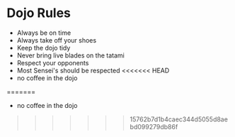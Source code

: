 Dojo Rules
==========
* Always be on time
* Always take off your shoes
* Keep the dojo tidy
* Never bring live blades on the tatami
* Respect your opponents
* Most Sensei's should be respected
<<<<<<< HEAD
* no coffee in the dojo

=======
* no coffee in the dojo
>>>>>>> 15762b7d1b4caec344d5055d8aebd099279db86f
